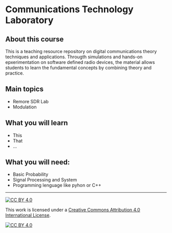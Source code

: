 # Communications Technology Laboratory
## About this course
This is a teaching resource repository on digital communications theory techniques and applications. Througth simulations and hands-on epxerimentation on software defined radio devices, the material allows students to learn the fundamental concepts by  combining theory and practice.

## Main topics
* Remore SDR Lab
* Modulation

## What you will learn
* This
* That
* ...

## What you will need:
* Basic Probability 
* Signal Processing and System 
* Programming lenguage like pyhon or C++


***
[![CC BY 4.0][cc-by-shield]][cc-by]

This work is licensed under a
[Creative Commons Attribution 4.0 International License][cc-by].

[![CC BY 4.0][cc-by-image]][cc-by]

[cc-by]: http://creativecommons.org/licenses/by/4.0/
[cc-by-image]: https://i.creativecommons.org/l/by/4.0/88x31.png
[cc-by-shield]: https://img.shields.io/badge/License-CC%20BY%204.0-lightgrey.svg
